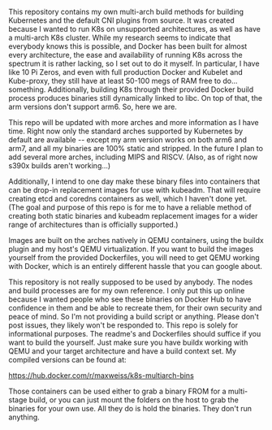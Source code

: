 This repository contains my own multi-arch build methods for building Kubernetes and the default CNI plugins from source. It was created because I wanted to run K8s on unsupported architectures, as well as have a multi-arch K8s cluster. While my research seems to indicate that everybody knows this is possible, and Docker has been built for almost every architecture, the ease and availability of running K8s across the spectrum it is rather lacking, so I set out to do it myself. In particular, I have like 10 Pi Zeros, and even with full production Docker and Kubelet and Kube-proxy, they still have at least 50-100 megs of RAM free to do... something. Additionally, building K8s through their provided Docker build process produces binaries still dynamically linked to libc. On top of that, the arm versions don't support arm6. So, here we are.

This repo will be updated with more arches and more information as I have time. Right now only the standard arches supported by Kubernetes by default are available -- except my arm version works on both arm6 and arm7, and all my binaries are 100% static and stripped. In the future I plan to add several more arches, including MIPS and RISCV.  (Also, as of right now s390x builds aren't working...)

Additionally, I intend to one day make these binary files into containers that can be drop-in replacement images for use with kubeadm. That will require creating etcd and coredns containers as well, which I haven't done yet. (The goal and purpose of this repo is for me to have a reliable method of creating both static binaries and kubeadm replacement images for a wider range of architectures than is officially supported.)

Images are built on the arches natively in QEMU containers, using the buildx plugin and my host's QEMU virtualization.  If you want to build the images yourself from the provided Dockerfiles, you will need to get QEMU working with Docker, which is an entirely different hassle that you can google about.

This repository is not really supposed to be used by anybody. The nodes and build processes are for my own reference. I only put this up online because I wanted people who see these binaries on Docker Hub to have confidence in them and be able to recreate them, for their own security and peace of mind. So I'm not providing a build script or anything. Please don't post issues, they likely won't be responded to. This repo is solely for informational purposes. The readme's and Dockerfiles should suffice if you want to build the yourself. Just make sure you have buildx working with QEMU and your target architecture and have a build context set.  My compiled versions can be found at:

https://hub.docker.com/r/maxweiss/k8s-multiarch-bins

Those containers can be used either to grab a binary FROM for a multi-stage build, or you can just mount the folders on the host to grab the binaries for your own use. All they do is hold the binaries. They don't run anything.
